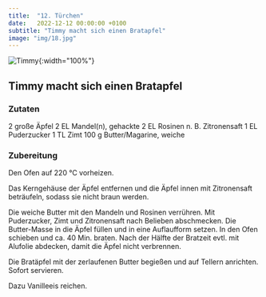 ```yaml
---
title:  "12. Türchen"
date:   2022-12-12 00:00:00 +0100
subtitle: "Timmy macht sich einen Bratapfel"
image: "img/18.jpg"
---
```


![Timmy](../img/18.jpg){:width="100%"}

## Timmy macht sich einen Bratapfel

### Zutaten
2 große	Äpfel
2 EL	Mandel(n), gehackte
2 EL	Rosinen
n. B.	Zitronensaft
1 EL	Puderzucker
1 TL	Zimt
100 g	Butter/Magarine, weiche

### Zubereitung
Den Ofen auf 220 °C vorheizen.

Das Kerngehäuse der Äpfel entfernen und die Äpfel innen mit Zitronensaft beträufeln, sodass sie nicht braun werden.

Die weiche Butter mit den Mandeln und Rosinen verrühren. Mit Puderzucker, Zimt und Zitronensaft nach Belieben abschmecken. Die Butter-Masse in die Äpfel füllen und in eine Auflaufform setzen. In den Ofen schieben und ca. 40 Min. braten. Nach der Hälfte der Bratzeit evtl. mit Alufolie abdecken, damit die Äpfel nicht verbrennen.

Die Bratäpfel mit der zerlaufenen Butter begießen und auf Tellern anrichten. Sofort servieren.

Dazu Vanilleeis reichen.
